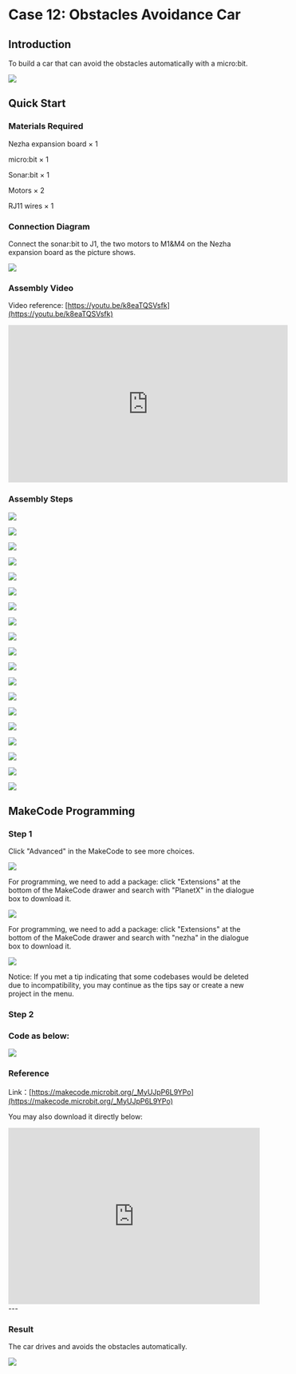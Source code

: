 # Case 12: Obstacles Avoidance Car

## Introduction
To build a car that can avoid the obstacles automatically with a micro:bit. 

![](./images/case_12_01.png)

## Quick Start



### Materials Required


Nezha expansion board × 1

micro:bit × 1

Sonar:bit × 1

Motors × 2

RJ11 wires × 1



### Connection Diagram 

Connect the sonar:bit to J1, the two motors to M1&M4 on the Nezha expansion board as the picture shows.

![](./images/case_12_04.png)



### Assembly Video


Video reference: [https://youtu.be/k8eaTQSVsfk](https://youtu.be/k8eaTQSVsfk)

<iframe width="560" height="315" src="https://www.youtube.com/embed/k8eaTQSVsfk" frameborder="0" allow="accelerometer; autoplay; clipboard-write; encrypted-media; gyroscope; picture-in-picture" allowfullscreen></iframe>


### Assembly Steps


![](./images/case_step_12_01.png)

![](./images/case_step_12_02.png)

![](./images/case_step_12_03.png)

![](./images/case_step_12_04.png)

![](./images/case_step_12_05.png)

![](./images/case_step_12_06.png)

![](./images/case_step_12_07.png)

![](./images/case_step_12_08.png)

![](./images/case_step_12_09.png)

![](./images/case_step_12_10.png)

![](./images/case_step_12_11.png)

![](./images/case_step_12_12.png)

![](./images/case_step_12_13.png)

![](./images/case_step_12_14.png)

![](./images/case_step_12_15.png)

![](./images/case_step_12_16.png)

![](./images/case_step_12_17.png)

![](./images/case_step_12_18.png)

![](./images/case_step_12_19.png)



## MakeCode Programming



### Step 1

Click "Advanced" in the MakeCode to see more choices.

![](./images/case_01_10.png)

For programming, we need to add a package: click "Extensions" at the bottom of the MakeCode drawer and search with "PlanetX" in the dialogue box to download it. 

![](./images/case_01_11.png)

For programming, we need to add a package: click "Extensions" at the bottom of the MakeCode drawer and search with "nezha" in the dialogue box to download it. 

![](./images/case_03_09.png)

Notice: If you met a tip indicating that some codebases would be deleted due to incompatibility, you may continue as the tips say or create a new project in the menu. 

### Step 2

### Code as below:

![](./images/case_12_15.png)


### Reference
Link：[https://makecode.microbit.org/_MyUJpP6L9YPo](https://makecode.microbit.org/_MyUJpP6L9YPo)

You may also download it directly below:

<div style="position:relative;height:0;padding-bottom:70%;overflow:hidden;"><iframe style="position:absolute;top:0;left:0;width:100%;height:100%;" src="https://makecode.microbit.org/#pub:_MyUJpP6L9YPo" frameborder="0" sandbox="allow-popups allow-forms allow-scripts allow-same-origin"></iframe></div>  
---

### Result
The car drives and avoids the obstacles automatically. 

![](./images/case-gif-12.gif)

